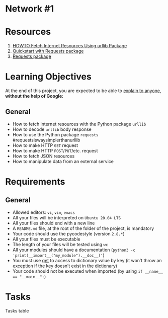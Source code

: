 # Network #1
# Resources
1. [HOWTO Fetch Internet Resources Using urllib Package](https://docs.python.org/3/howto/urllib2.html)
2. [Quickstart with Requests package](https://requests.readthedocs.io/en/latest/)
3. [Requests package](https://pypi.org/project/requests/)

# Learning Objectives
At the end of this project, you are expected to be able to [explain to anyone](https://fs.blog/feynman-learning-technique/?fbclid=IwAR2K5_BGPVo0QjJXkOIIqNsqcXK4lTskPWJvA0asKQIGtCPWaQBdKmj1Ztg), **without the help of Google:**

## General
* How to fetch internet resources with the Python package `urllib`
* How to decode `urllib` body response
* How to use the Python package `requests` #requestsiswaysimplerthanurllib
* How to make HTTP `GET` request
* How to make HTTP `POST`/`PUT`/etc. request
* How to fetch JSON resources
* How to manipulate data from an external service

# Requirements
## General
* Allowed editors: `vi`, `vim`, `emacs`
* All your files will be interpreted on `Ubuntu 20.04 LTS`
* All your files should end with a new line
* A `README.md` file, at the root of the folder of the project, is mandatory
* Your code should use the pycodestyle (version `2.8.*`)
* All your files must be executable
* The length of your files will be tested using `wc`
* All your modules should have a documentation (`python3 -c 'print(__import__("my_module").__doc__)'`)
* You must use [get](https://docs.python.org/3.4/library/stdtypes.html#dict.get) to access to dictionary value by key (it won’t throw an exception if the key doesn’t exist in the dictionary)
* Your code should not be executed when imported (by using `if __name__ == "__main__":`)

# Tasks
Tasks table
